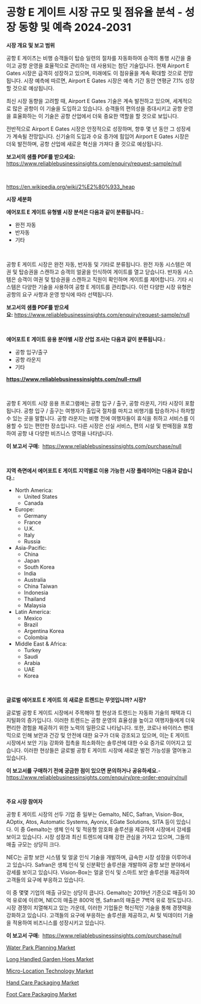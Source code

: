<p><h1>공항 E 게이트 시장 규모 및 점유율 분석 - 성장 동향 및 예측 2024-2031</h1></p><p><strong>시장 개요 및 보고 범위</strong></p>
<p><p>공항 E 게이츠는 비행 승객들이 탑승 일련의 절차를 자동화하여 승객의 통행 시간을 줄이고 공항 운영을 효율적으로 관리하는 데 사용되는 첨단 기술입니다. 현재 Airport E Gates 시장은 급격히 성장하고 있으며, 미래에도 이 점유율을 계속 확대할 것으로 전망됩니다. 시장 예측에 따르면, Airport E Gates 시장은 예측 기간 동안 연평균 7.1% 성장할 것으로 예상됩니다.</p><p>최신 시장 동향을 고려할 때, Airport E Gates 기술은 계속 발전하고 있으며, 세계적으로 많은 공항이 이 기술을 도입하고 있습니다. 승객들의 편의성을 증대시키고 공항 운영을 효율화하는 이 기술은 공항 산업에서 더욱 중요한 역할을 할 것으로 보입니다.</p><p>전반적으로 Airport E Gates 시장은 안정적으로 성장하며, 향후 몇 년 동안 그 성장세가 계속될 전망입니다. 신기술의 도입과 수요 증가에 힘입어 Airport E Gates 시장은 더욱 발전하며, 공항 산업에 새로운 혁신을 가져다 줄 것으로 예상됩니다.</p></p>
<p><strong>보고서의 샘플 PDF를 받으세요:</strong> <a href="https://www.reliablebusinessinsights.com/enquiry/request-sample/null">https://www.reliablebusinessinsights.com/enquiry/request-sample/null</a></p>
<p>&nbsp;</p>
<p><a href="https://en.wikipedia.org/wiki/2%E2%80%933_heap">https://en.wikipedia.org/wiki/2%E2%80%933_heap</a></p>
<p><strong>시장 세분화</strong></p>
<p><strong>에어포트 E 게이트 유형별 시장 분석은 다음과 같이 분류됩니다.:</strong></p>
<p><ul><li>완전 자동</li><li>반자동</li><li>기타</li></ul></p>
<p>&nbsp;</p>
<p><p>공항 E 게이트 시장은 완전 자동, 반자동 및 기타로 분류됩니다. 완전 자동 시스템은 여권 및 탑승권을 스캔하고 승객의 얼굴을 인식하여 게이트를 열고 닫습니다. 반자동 시스템은 승객이 여권 및 탑승권을 스캔하고 직원이 확인하며 게이트를 제어합니다. 기타 시스템은 다양한 기술을 사용하여 공항 E 게이트를 관리합니다. 이런 다양한 시장 유형은 공항의 요구 사항과 운영 방식에 따라 선택됩니다.</p></p>
<p><strong>보고서의 샘플 PDF를 받으세요:</strong>&nbsp;<a href="https://www.reliablebusinessinsights.com/enquiry/request-sample/null">https://www.reliablebusinessinsights.com/enquiry/request-sample/null</a></p>
<p>&nbsp;</p>
<p><strong> 에어포트 E 게이트 응용 분야별 시장 산업 조사는 다음과 같이 분류됩니다.:</strong></p>
<p><ul><li>공항 입구/출구</li><li>공항 라운지</li><li>기타</li></ul></p>
<p><strong><a href="https://www.reliablebusinessinsights.com/null-rnull">https://www.reliablebusinessinsights.com/null-rnull</a></strong></p>
<p>&nbsp;</p>
<p><p>공항 E 게이트 시장 응용 프로그램에는 공항 입구 / 출구, 공항 라운지, 기타 시장이 포함됩니다. 공항 입구 / 출구는 여행자가 출입국 절차를 마치고 비행기를 탑승하거나 하차할 수 있는 곳을 말합니다. 공항 라운지는 비행 전에 여행자들이 휴식을 취하고 서비스를 이용할 수 있는 편안한 장소입니다. 다른 시장은 선실 서비스, 편의 시설 및 판매점을 포함하여 공항 내 다양한 비즈니스 영역을 나타냅니다.</p></p>
<p><strong>이 보고서 구매:</strong>&nbsp; <a href="https://www.reliablebusinessinsights.com/purchase/null">https://www.reliablebusinessinsights.com/purchase/null</a></p>
<p>&nbsp;</p>
<p><strong>지역 측면에서 에어포트 E 게이트 지역별로 이용 가능한 시장 플레이어는 다음과 같습니다.:</strong></p>
<p><ul>
    <li>
        North America:
        <ul>
            <li>United States</li>
            <li>Canada</li>
        </ul>
    </li>
    <li>
        Europe:
        <ul>
            <li>Germany</li>
            <li>France</li>
            <li>U.K.</li>
            <li>Italy</li>
            <li>Russia</li>
        </ul>
    </li>
    <li>
        Asia-Pacific:
        <ul>
            <li>China</li>
            <li>Japan</li>
            <li>South Korea</li>
            <li>India</li>
            <li>Australia</li>
            <li>China Taiwan</li>
            <li>Indonesia</li>
            <li>Thailand</li>
            <li>Malaysia</li>
        </ul>
    </li>
    <li>
        Latin America:
        <ul>
            <li>Mexico</li>
            <li>Brazil</li>
            <li>Argentina Korea</li>
            <li>Colombia</li>
        </ul>
    </li>
    <li>
        Middle East & Africa:
        <ul>
            <li>Turkey</li>
            <li>Saudi</li>
            <li>Arabia</li>
            <li>UAE</li>
            <li>Korea</li>
        </ul>
    </li>
    </ul></p>
<p>&nbsp;</p>
<p><strong>글로벌 에어포트 E 게이트 의 새로운 트렌드는 무엇입니까? 시장?</strong></p>
<p><p>글로벌 공항 E 게이트 시장에서 주목해야 할 현상과 트렌드는 자동화 기술의 채택과 디지털화의 증가입니다. 이러한 트렌드는 공항 운영의 효율성을 높이고 여행자들에게 더욱 편리한 경험을 제공하기 위한 노력의 일환으로 나타납니다. 또한, 코로나 바이러스 팬데믹으로 인해 보안과 건강 및 안전에 대한 요구가 더욱 강조되고 있으며, 이는 E 게이트 시장에서 보안 기능 강화와 접촉을 최소화하는 솔루션에 대한 수요 증가로 이어지고 있습니다. 이러한 현상들은 글로벌 공항 E 게이트 시장에 새로운 발전 가능성을 열어놓고 있습니다.</p></p>
<p><strong>이 보고서를 구매하기 전에 궁금한 점이 있으면 문의하거나 공유하세요.</strong>- <a href="https://www.reliablebusinessinsights.com/enquiry/pre-order-enquiry/null">https://www.reliablebusinessinsights.com/enquiry/pre-order-enquiry/null</a></p>
<p>&nbsp;</p>
<p><strong>주요 시장 참여자</strong></p>
<p><p>공항 E 게이트 시장의 선두 기업 중 일부는 Gemalto, NEC, Safran, Vision-Box, AOptix, Atos, Automatic Systems, Ayonix, EGate Solutions, SITA 등이 있습니다. 이 중 Gemalto는 생체 인식 및 적응형 암호화 솔루션을 제공하여 시장에서 강세를 보이고 있습니다. 시장 성장과 최신 트렌드에 대해 강한 관심을 가지고 있으며, 그들의 매출 규모는 상당히 크다.</p><p>NEC는 공항 보안 시스템 및 얼굴 인식 기술을 개발하며, 급속한 시장 성장을 이루어내고 있습니다. Safran은 생체 인식 및 신분확인 솔루션을 개발하여 공항 보안 분야에서 강세를 보이고 있습니다. Vision-Box는 얼굴 인식 및 스마트 보안 솔루션을 제공하여 고객들의 요구에 부응하고 있습니다.</p><p>이 중 몇몇 기업의 매출 규모는 상당히 큽니다. Gemalto는 2019년 기준으로 매출이 30억 유로에 이르며, NEC의 매출은 800억 엔, Safran의 매출은 7백억 유로 정도입니다. 시장 경쟁이 치열해지고 있는 가운데, 이러한 기업들은 혁신적인 기술을 통해 경쟁력을 강화하고 있습니다. 고객들의 요구에 부응하는 솔루션을 제공하고, AI 및 빅데이터 기술을 적용하여 비즈니스를 성장시키고 있습니다.</p></p>
<p><strong>이 보고서 구매:</strong>&nbsp;&nbsp;<a href="https://www.reliablebusinessinsights.com/purchase/null">https://www.reliablebusinessinsights.com/purchase/null</a></p>
<p><p><a href="https://issuu.com/reportprime-2/docs/water-park-planning-market-size-2030.pptx">Water Park Planning Market</a></p><p><a href="https://www.linkedin.com/pulse/market-forecast-global-long-handled-garden-hoes-trends-impact-jrowc?trackingId=RCbOYKQWuReT6xul8CZ9YQ%3D%3D">Long Handled Garden Hoes Market</a></p><p><a href="https://www.linkedin.com/pulse/global-micro-location-technology-market-size-trends-analysis-1wpwe?trackingId=unqqCVnlqGK8KdrCCNO08w%3D%3D">Micro-Location Technology Market</a></p><p><a href="https://github.com/ksleyeze/Market-Research-Report-List-1/blob/main/hand-care-packaging-market.md">Hand Care Packaging Market</a></p><p><a href="https://github.com/hlspriggs/Market-Research-Report-List-1/blob/main/foot-care-packaging-market.md">Foot Care Packaging Market</a></p></p>